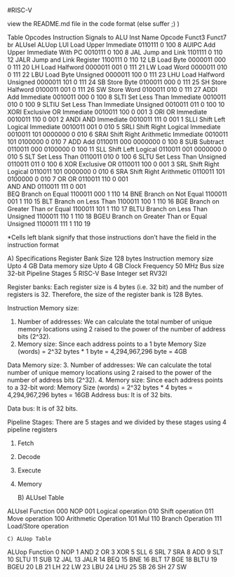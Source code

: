 #RISC-V 

view the README.md file in the code format (else suffer ;) )

Table Opcodes
Instruction	Signals to ALU
Inst 	Name 	                         Opcode 	Funct3 	Funct7 	br 	ALUsel 	ALUop 
LUI 	Load Upper Immediate 	        0110111 	 	 	0 	100 	8 
AUIPC 	Add Upper Immediate With PC     0010111 	 	 	0 	100 	8 
JAL 	Jump and Link               	1101111 	 	 	0 	110 	12 
JALR 	Jump and Link Register      	1100111 	 	 	0 	110 	12 
LB 	    Load Byte 	                    0000011 	000 	 	0 	111 	20 
LH 	    Load Halfword               	0000011 	001 	 	0 	111 	21 
LW   	Load Word 	                    0000011 	010 	 	0 	111 	22 
LBU 	Load Byte Unsigned             	0000011 	100 	 	0 	111 	23 
LHU 	Load Halfword Unsigned      	0000011 	101 	 	0 	111 	24 
SB  	Store Byte 	                    0100011 	000 	 	0 	111 	25 
SH  	Store Halfword 	                0100011 	001 	 	0 	111 	26 
SW  	Store Word 	                    0100011 	010 	 	0 	111 	27 
ADDI 	Add Immediate 	                0010011 	000 	 	0 	100 	8 
SLTI 	Set Less Than Immediate     	0010011 	010 	 	0 	100 	9 
SLTIU 	Set Less Than Immediate Unsigned 	0010011 	011 	 	0 	100 	10 
XORI 	Exclusive OR Immediate 	         0010011 	100 	 	0 	001 	3 
ORI 	OR Immediate 	                0010011 	110 	 	0 	001 	2 
ANDI    AND Immediate 	                0010011 	111 	 	0 	001 	1 
SLLI 	Shift Left Logical Immediate 	0010011 	001 	 	0 	010 	5 
SRLI 	Shift Right Logical Immediate 	0010011 	101 	0000000 	0 	010 	6 
SRAI 	Shift Right Arithmetic Immediate 	0010011 	101 	0100000 	0 	010 	7 
ADD 	Add 	                        0110011 	000 	0000000 	0 	100 	8 
SUB 	Subtract 	                    0110011 	000 	0100000 	0 	100 	11 
SLL 	Shift Left Logical 	            0110011 	001 	0000000 	0 	010 	5 
SLT 	Set Less Than 	                0110011 	010 	 	0 	100 	6 
SLTU 	Set Less Than Unsigned 	        0110011 	011 	 	0 	100 	6 
XOR 	Exclusive OR 	                0110011 	100 	 	0 	001 	3 
SRL 	Shift Right Logical            	0110011 	101 	0000000 	0 	010 	6 
SRA  	Shift Right Arithmetic      	0110011 	101  	0100000 	0 	010 	7 
OR  	OR 	                            0110011 	110 	 	0 	001 	 
AND 	AND 	                        0110011 	111 	 	0 	001 	 
BEQ 	Branch on Equal              	1100011 	000 	 	1 	110 	14 
BNE 	Branch on Not Equal          	1100011 	001 	 	1 	110 	15 
BLT 	Branch on Less Than 	        1100011 	100 	 	1 	110 	16 
BGE 	Branch on Greater Than or Equal 	1100011 	101 	 	1 	110 	17 
BLTU 	Branch on Less Than Unsigned 	1100011 	110 	 	1 	110 	18 
BGEU 	Branch on Greater Than or Equal Unsigned 	1100011 	111 	 	1 	110 	19 

*Cells left blank signify that those instructions don’t have the field in the instruction format

 



A)	Specifications
Register Bank Size	128 bytes
Instruction memory size	Upto 4 GB
Data memory size	Upto 4 GB
Clock Frequency	50 MHz
Bus size	32-bit
Pipeline Stages	5
RISC-V Base Integer set	RV32I

Register banks:
Each register size is 4 bytes (i.e. 32 bit) and the number of registers is 32.
Therefore, the size of the register bank is 128 Bytes.

Instruction Memory size:
1.	Number of addresses: We can calculate the total number of unique memory locations using 2 raised to the power of the number of address bits (2^32).
2.	Memory size: Since each address points to a 1 byte
Memory Size (words) = 2^32 bytes * 1 byte = 4,294,967,296 byte = 4GB

Data Memory size:
3.	Number of addresses: We can calculate the total number of unique memory locations using 2 raised to the power of the number of address bits (2^32).
4.	Memory size: Since each address points to a 32-bit word:
Memory Size (words) = 2^32 bytes * 4 bytes = 4,294,967,296 bytes = 16GB
Address bus: It is of 32 bits.

Data bus: It is of 32 bits.

Pipeline Stages: There are 5 stages and we divided by these stages using 4 pipeline registers

1)	Fetch 
2)	Decode
3)	Execute
4)	Memory


    B) ALUsel Table

ALUsel	Function
000	NOP
001	Logical operation
010	Shift operation
011	Move operation
100	Arithmetic Operation
101	Mul
110	Branch Operation
111	Load/Store operation

    C) ALUop Table

ALUop	Function
0	NOP
1	AND
2	OR
3	XOR
5	SLL
6	SRL
7	SRA
8	ADD
9	SLT
10	SLTU
11	SUB
12	JAL
13	JALR
14	BEQ
15	BNE
16	BLT
17	BGE
18	BLTU
19	BGEU
20	LB 
21	LH
22	LW
23	LBU
24	LHU
25	SB
26	SH
27	SW

